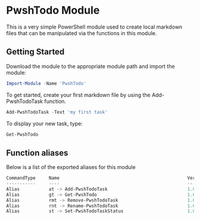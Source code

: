 # PwshTodo Module

This is a very simple PowerShell module used to create local markdown files that can be manipulated via the functions in this module.

## Getting Started

Download the module to the appropriate module path and import the module:

```powershell
Import-Module -Name 'PwshTodo'
```

To get started, create your first markdown file by using the Add-PwshTodoTask function.

```powershell
Add-PwshTodoTask -Text 'my first task'
```

To display your new task, type:

```powershell
Get-PwshTodo
```

## Function aliases

Below is a list of the exported aliases for this module

```powershell
CommandType     Name                                                Version    Source
-----------     ----                                                -------    ------
Alias           at -> Add-PwshTodoTask                              1.0        PwshTodo
Alias           gt -> Get-PwshTodo                                  1.0        PwshTodo
Alias           rmt -> Remove-PwshTodoTask                          1.0        PwshTodo
Alias           rnt -> Rename-PwshTodoTask                          1.0        PwshTodo
Alias           st -> Set-PwshTodoTaskStatus                        1.0        PwshTodo
```
